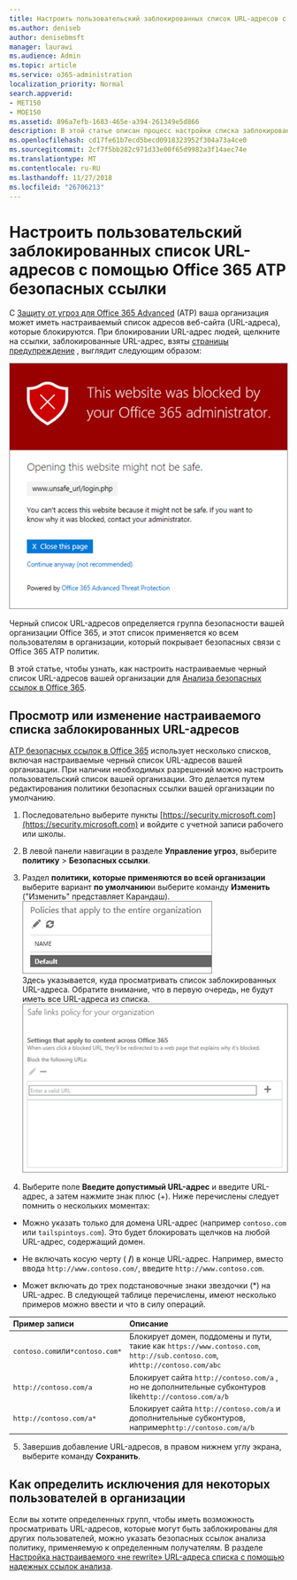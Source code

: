```yaml
---
title: Настроить пользовательский заблокированных список URL-адресов с помощью Office 365 ATP безопасных ссылки
ms.author: deniseb
author: denisebmsft
manager: laurawi
ms.audience: Admin
ms.topic: article
ms.service: o365-administration
localization_priority: Normal
search.appverid:
- MET150
- MOE150
ms.assetid: 896a7efb-1683-465e-a394-261349e5d866
description: В этой статье описан процесс настройки списка заблокированных URL-адресов для вашей организации, с помощью защиты расширенного Threat Office 365. Заблокированные URL-адреса будут применяться ко сообщения электронной почты и документов Office в соответствии с политиках безопасных ссылок анализа.
ms.openlocfilehash: cd17fe61b7ecd5becd0918323952f304a73a4ce0
ms.sourcegitcommit: 2cf7f5bb282c971d33e00f65d9982a3f14aec74e
ms.translationtype: MT
ms.contentlocale: ru-RU
ms.lasthandoff: 11/27/2018
ms.locfileid: "26706213"
---
```

# <a name="set-up-a-custom-blocked-urls-list-using-office-365-atp-safe-links"></a>Настроить пользовательский заблокированных список URL-адресов с помощью Office 365 ATP безопасных ссылки

С [Защиту от угроз для Office 365 Advanced](office-365-atp.md) (ATP) ваша организация может иметь настраиваемый список адресов веб-сайта (URL-адреса), которые блокируются. При блокировании URL-адрес людей, щелкните на ссылки, заблокированные URL-адрес, взяты [страницы предупреждение](atp-safe-links-warning-pages.md) , выглядит следующим образом: 
  
![Этот сайт будет блокировано](media/6b4bda2d-a1e6-419e-8b10-588e83c3af3f.png)
  
Черный список URL-адресов определяется группа безопасности вашей организации Office 365, и этот список применяется ко всем пользователям в организации, который покрывает безопасных связи с Office 365 ATP политик. 
  
В этой статье, чтобы узнать, как настроить настраиваемые черный список URL-адресов вашей организации для [Анализа безопасных ссылок в Office 365](atp-safe-links.md).
  
## <a name="view-or-edit-a-custom-list-of-blocked-urls"></a>Просмотр или изменение настраиваемого списка заблокированных URL-адресов

[ATP безопасных ссылок в Office 365](atp-safe-links.md) использует несколько списков, включая настраиваемые черный список URL-адресов вашей организации. При наличии необходимых разрешений можно настроить пользовательский список вашей организации. Это делается путем редактирования политики безопасных ссылки вашей организации по умолчанию.
  
1. Последовательно выберите пункты [https://security.microsoft.com](https://security.microsoft.com) и войдите с учетной записи рабочего или школы. 
    
2. В левой панели навигации в разделе **Управление угроз**, выберите **политику** \> **Безопасных ссылки**.
    
3. Раздел **политики, которые применяются во всей организации** выберите вариант **по умолчанию**и выберите команду **Изменить** ("Изменить" представляет Карандаш).<br/>![Нажмите кнопку Изменить для изменения политики по умолчанию для защиты безопасных ссылки](media/d08f9615-d947-4033-813a-d310ec2c8cca.png)<br/>Здесь указывается, куда просматривать список заблокированных URL-адреса. Обратите внимание, что в первую очередь, не будут иметь все URL-адреса из списка.<br/>![В списке заблокированных URL-адреса — в по умолчанию безопасных ссылки политику, применяемую ко всей организации.](media/575e1449-6191-40ac-b626-030a2fd3fb11.png)
  
4. Выберите поле **Введите допустимый URL-адрес** и введите URL-адрес, а затем нажмите знак плюс (+). Ниже перечислены следует помнить о нескольких моментах: 
    
  - Можно указать только для домена URL-адрес (например `contoso.com` или `tailspintoys.com`). Это будет блокировать щелчков на любой URL-адрес, содержащий домен.
    
  - Не включать косую черту ( **/**) в конце URL-адрес. Например, вместо ввода `http://www.contoso.com/`, введите `http://www.contoso.com`.
    
  - Может включать до трех подстановочные знаки звездочки (\*) на URL-адрес. В следующей таблице перечислены, имеют несколько примеров можно ввести и что в силу операций.
    
|**Пример записи**|**Описание**|
|:-----|:-----|
|`contoso.com`или`*contoso.com*`  <br/> |Блокирует домен, поддомены и пути, такие как `https://www.contoso.com`, `http://sub.contoso.com`, и`http://contoso.com/abc`  <br/> |
|`http://contoso.com/a`  <br/> |Блокирует сайта `http://contoso.com/a` , но не дополнительные субконтуров like`http://contoso.com/a/b`  <br/> |
|`http://contoso.com/a*`  <br/> |Блокирует сайта `http://contoso.com/a` и дополнительные субконтуров, например`http://contoso.com/a/b`  <br/> |
   
5. Завершив добавление URL-адресов, в правом нижнем углу экрана, выберите команду **Сохранить**.
    
## <a name="how-to-define-exceptions-for-certain-users-in-an-organization"></a>Как определить исключения для некоторых пользователей в организации

Если вы хотите определенных групп, чтобы иметь возможность просматривать URL-адресов, которые могут быть заблокированы для других пользователей, можно указать безопасных ссылок анализа политику, применяемую к определенным получателям. В разделе [Настройка настраиваемого «не rewrite» URL-адреса списка с помощью надежных ссылок анализа](set-up-a-custom-do-not-rewrite-urls-list-with-atp.md).
  

